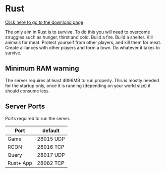 # Rust

[Click here to go to the download page](https://github.com/pterodactyl/panel/tree/1.0-develop/database/Seeders/eggs/rust)

The only aim in Rust is to survive. To do this you will need to overcome struggles such as hunger, thirst and cold. Build a fire. Build a shelter. Kill animals for meat. Protect yourself from other players, and kill them for meat. Create alliances with other players and form a town. Do whatever it takes to survive.

## Minimum RAM warning

The server requires at least 4096MB to run properly.
This is mostly needed for the startup only, once it is running (depending on your world size) it should consume less.

## Server Ports

Ports required to run the server.

| Port           | default   |
|----------------|-----------|
| Game           | 28015 UDP |
| RCON           | 28016 TCP |
| Query          | 28017 UDP |
| Rust+ App      | 28082 TCP |
